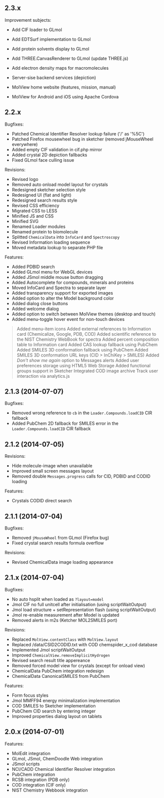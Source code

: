 ## 2.3.x

Improvement subjects:

 - Add CIF loader to GLmol
 - Add EDTSurf implementation to GLmol
 - Add protein solvents display to GLmol
 - Add THREE.CanvasRenderer to GLmol (update THREE.js)
 - Add electron density maps for macromolecules

 - Server-sise backend services (depiction)
 - MolView home website (features, mission, manual)
 - MolView for Android and iOS using Apache Cordova

## 2.2.x

Bugfixes:

  - Patched Chemical Identifier Resolver lookup failure ('/' as '%5C')
  - Patched Firefox mousewheel bug in sketcher (removed jMouseWheel everywhere)
  - Added empty CIF validation in cif.php mirror
  - Added crystal 2D depiction fallbacks
  - Fixed GLmol face culling issue

Revisions:

  - Revised logo
  - Removed auto onload model layout for crystals
  - Redesigned sketcher selection style
  - Redesigned UI (flat and light)
  - Redesigned search results style
  - Revised CSS efficiency
  - Migrated CSS to LESS
  - Minified JS and CSS
  - Minified SVG
  - Renamed Loader modules
  - Renamed protein to biomolecule
  - Splitted `ChemicalData` into `InfoCard` and `Spectroscopy`
  - Revised Information loading sequence
  - Moved metadata lookup to separate PHP file

Features:

  - Added PDBID search
  - Added GLmol menu for WebGL devices
  - Added JSmol middle mouse button dragging
  - Added Autocomplete for compounds, minerals and proteins
  - Moved InfoCard and Spectra to separate layer
  - Added transparency support for exported images
  - Added option to alter the Model background color
  - Added dialog close buttons
  - Added welcome dialog
  - Added option to switch between MolView themes (desktop and touch)
  - Added menu-toggle hover event for non-touch devices
  > Added menu-item icons
  > Added external references to Information card (Chemicalize, Google, PDB, COD)
  > Added scientific reference to the NIST Chemistry WebBook for spectra
  > Added percent composition table to Information card
  > Added CAS lookup fallback using PubChem
  > Added SMILES 3D conformation fallback using PubChem
  > Added SMILES 3D conformation URL keys (CID > InChiKey > SMILES)
  > Added *Don't show me again* option to Messages alerts
  > Added user preferences storage using HTML5 Web Storage
  > Added functional groups support in Sketcher
  > Integrated COD image archive
  > Track user interaction via analytics.js

## 2.1.3 (2014-07-07)

Bugfixes:

  - Removed wrong reference to `cb` in the `Loader.Compounds.loadCID` CIR fallback
  - Added PubChem 2D fallback for SMILES error in the `Loader.Compounds.loadCID` CIR fallback

## 2.1.2 (2014-07-05)

Revisions:

  - Hide molecule-image when unavailable
  - Improved small screen messages layout
  - Removed double `Messages.progress` calls for CID, PDBID and CODID loading

Features:

  - Crystals CODID direct search

## 2.1.1 (2014-07-04)

Bugfixes:

  - Removed `jMouseWheel` from GLmol (Firefox bug)
  - Fixed crystal search results formula overflow

Revisions:

  - Revised ChemicalData image loading appearance

## 2.1.x (2014-07-04)

Bugfixes:

  - No auto hsplit when loaded as `?layout=model`
  - Jmol CIF no full unitcell after initialisation (using scriptWaitOutput)
  - Jmol load structure + setRepresentation flash (using scriptWaitOutput)
  - Jmol re-enable measurement after Model is updated
  - Removed alerts in m2s (Ketcher MOL2SMILES port)

Revisions:

  - Replaced `MolView.contentClass` with `MolView.layout`
  - Replaced /data/CSID2CODID.txt with COD chemspider_x_cod database
  - Implemented Jmol scriptWaitOutput
  - Improved `ChemicalView.removeImplicitHydrogen`
  - Revised search result title appereance
  - Removed forced model view for crystals (except for onload view)
  - ChemicalData PubChem integration redesign
  - ChemicalData CanonicalSMILES from PubChem

Features:

  - Form focus styles
  - Jmol MMFF94 energy minimalization implementation
  - COD SMILES to Sketcher implementation
  - PubChem CID search by entering integer
  - Improved properties dialog layout on tablets

## 2.0.x (2014-07-01)

Features:

  - MolEdit integration
  - GLmol, JSmol, ChemDoodle Web integration
  - JSmol scripts
  - NCI/CADD Chemical Identifier Resolver integration
  - PubChem integration
  - RCSB integration (PDB only)
  - COD integration (CIF only)
  - NIST Chemistry Webbook integration
